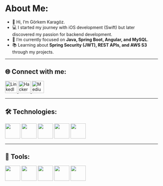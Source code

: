 # About Me:

- 👋 Hi, I’m Görkem Karagöz.  
- 💻 I started my journey with iOS development (Swift) but later discovered my passion for backend development.  
- 🔧 I’m currently focused on **Java, Spring Boot, Angular, and MySQL**.  
- 📚 Learning about **Spring Security (JWT), REST APIs, and AWS S3** through my projects.  

---

## 🌐 Connect with me:

<a href="https://www.linkedin.com/in/g%C3%B6rkem-karag%C3%B6z-91312a229/" target="_blank">
  <img src="https://cdn.jsdelivr.net/gh/devicons/devicon/icons/linkedin/linkedin-original.svg" alt="LinkedIn" width="40" height="40"/>
</a>
<a href="https://www.hackerrank.com/profile/gorkem1928karag1" target="_blank">
  <img src="https://cdn.jsdelivr.net/gh/simple-icons/simple-icons/icons/hackerrank.svg" alt="HackerRank" width="40" height="40"/>
</a>
<a href="https://medium.com/@gorkem1928karagoz" target="_blank">
  <img src="https://cdn.jsdelivr.net/gh/simple-icons/simple-icons/icons/medium.svg" alt="Medium" width="40" height="40"/>
</a>

---

## 🛠 Technologies:

<p>
  <img src="https://cdn.jsdelivr.net/gh/devicons/devicon/icons/java/java-original.svg" width="50" height="50"/>
  <img src="https://cdn.jsdelivr.net/gh/devicons/devicon/icons/spring/spring-original.svg" width="50" height="50"/>
  <img src="https://cdn.jsdelivr.net/gh/devicons/devicon/icons/mysql/mysql-original.svg" width="50" height="50"/>
  <img src="https://cdn.jsdelivr.net/gh/devicons/devicon/icons/angularjs/angularjs-original.svg" width="50" height="50"/>
  <img src="https://cdn.jsdelivr.net/gh/devicons/devicon/icons/swift/swift-original.svg" width="50" height="50"/>
</p>

---

## 🔧 Tools:

<p>
  <img src="https://cdn.jsdelivr.net/gh/devicons/devicon/icons/intellij/intellij-original.svg" width="50" height="50"/>
  <img src="https://cdn.jsdelivr.net/gh/devicons/devicon/icons/xcode/xcode-original.svg" width="50" height="50"/>
  <img src="https://cdn.jsdelivr.net/gh/devicons/devicon/icons/notion/notion-original.svg" width="50" height="50"/>
  <img src="https://cdn.jsdelivr.net/gh/devicons/devicon/icons/git/git-original.svg" width="50" height="50"/>
  <img src="https://www.vectorlogo.zone/logos/getpostman/getpostman-icon.svg" width="50" height="50"/>
</p>
